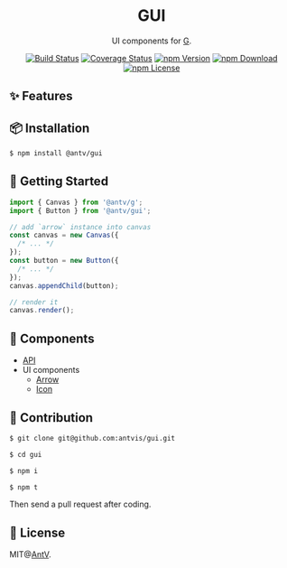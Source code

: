 <h1 align="center">
<b>GUI</b>
</h1>

<div align="center">

UI components for [G](https://github.com/antvis/g).

[![Build Status](https://github.com/antvis/gui/workflows/build/badge.svg?branch=master)](https://github.com/antvis/gui/actions)
[![Coverage Status](https://img.shields.io/coveralls/github/antvis/gui/master.svg)](https://coveralls.io/github/antvis/GUI?branch=master)
[![npm Version](https://img.shields.io/npm/v/@antv/gui.svg)](https://www.npmjs.com/package/@antv/gui)
[![npm Download](https://img.shields.io/npm/dm/@antv/gui.svg)](https://www.npmjs.com/package/@antv/gui)
[![npm License](https://img.shields.io/npm/l/@antv/gui.svg)](https://www.npmjs.com/package/@antv/gui)

</div>

## ✨ Features

## 📦 Installation

```bash
$ npm install @antv/gui
```

## 🔨 Getting Started

```ts
import { Canvas } from '@antv/g';
import { Button } from '@antv/gui';

// add `arrow` instance into canvas
const canvas = new Canvas({
  /* ... */
});
const button = new Button({
  /* ... */
});
canvas.appendChild(button);

// render it
canvas.render();
```

## 📎 Components

- [API](./docs//api.md)
- UI components
  - [Arrow](./docs//ui/arrow.md)
  - [Icon](./docs/ui/icon.md)

## 📮 Contribution

```bash
$ git clone git@github.com:antvis/gui.git

$ cd gui

$ npm i

$ npm t
```

Then send a pull request after coding.

## 📄 License

MIT@[AntV](https://github.com/antvis).
